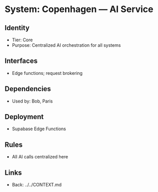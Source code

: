 # System: Copenhagen — AI Service
## Identity
- Tier: Core
- Purpose: Centralized AI orchestration for all systems
## Interfaces
- Edge functions; request brokering
## Dependencies
- Used by: Bob, Paris
## Deployment
- Supabase Edge Functions
## Rules
- All AI calls centralized here
## Links
- Back: ../../CONTEXT.md
